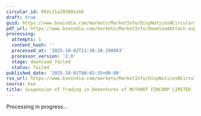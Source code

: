 ```yaml
---
circular_id: 992c21a29360a166
draft: true
guid: https://www.bseindia.com/markets/MarketInfo/DispNoticesNCirculars.aspx?Noticeid={2167EF1F-9ACA-466A-BDDE-ED4DB583F16C}&noticeno=20251001-12&dt=10/01/2025&icount=12&totcount=83&flag=0
pdf_url: https://www.bseindia.com/markets/MarketInfo/DownloadAttach.aspx?id=20251001-12&attachedId=
processing:
  attempts: 1
  content_hash: ''
  processed_at: '2025-10-02T21:38:28.298943'
  processor_version: '2.0'
  stage: download_failed
  status: failed
published_date: '2025-10-01T08:01:35+00:00'
rss_url: https://www.bseindia.com/markets/MarketInfo/DispNoticesNCirculars.aspx?Noticeid={2167EF1F-9ACA-466A-BDDE-ED4DB583F16C}&noticeno=20251001-12&dt=10/01/2025&icount=12&totcount=83&flag=0
source: bse
title: Suspension of Trading in Debentures of MUTHOOT FINCORP LIMITED
---
```


Processing in progress...